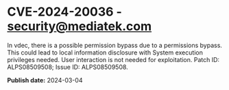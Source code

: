 # CVE-2024-20036 - security@mediatek.com

In vdec, there is a possible permission bypass due to a permissions bypass. This could lead to local information disclosure with System execution privileges needed. User interaction is not needed for exploitation. Patch ID: ALPS08509508; Issue ID: ALPS08509508.

**Publish date:** 2024-03-04
